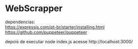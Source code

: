 # WebScrapper
dependencias: <br>
https://expressjs.com/pt-br/starter/installing.html <br>
https://github.com/puppeteer/puppeteer

depois de executar node index.js acesse http://localhost:3000/
